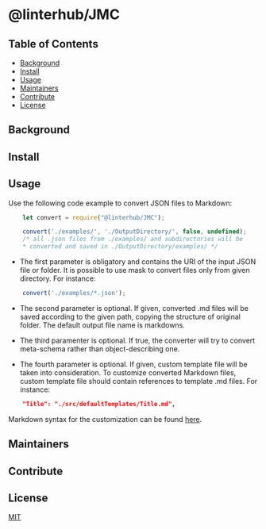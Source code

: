 # @linterhub/JMC

## Table of Contents

- [Background](#background)
- [Install](#install)
- [Usage](#usage)
- [Maintainers](#maintainers)
- [Contribute](#contribute)
- [License](#license)

## Background

## Install

## Usage

Use the following code example to convert JSON files to Markdown:
```javascript
    let convert = require("@linterhub/JMC");

    convert('./examples/', './OutputDirectory/', false, undefined);
    /* all .json files from ./examples/ and subdirectories will be
    * converted and saved in ./OutputDirectory/examples/ */
```
* The first parameter is obligatory and contains the URI of the input JSON file or folder. It is possible to use mask to convert files only from given directory. For instance:
```javascript
    convert('./examples/*.json');
```

* The second parameter is optional. If given, converted .md files will be saved according to the given path, copying the structure of original folder. The default output file name is markdowns.

* The third paramenter is optional. If true, the converter will try to convert meta-schema rather than object-describing one.

* The fourth parameter is optional. If given, custom template file will be taken into consideration. To customize converted Markdown files, custom template file should contain references to template .md files. For instance:
```json
    "Title": "./src/defaultTemplates/Title.md",
```
Markdown syntax for the customization can be found [here](https://github.com/adam-p/markdown-here/wiki/Markdown-Cheatsheet).
## Maintainers

## Contribute

## License

[MIT][repo-license]

[repo-license]: https://github.com/linterhub/JMC/blob/develop/LICENSE.md
